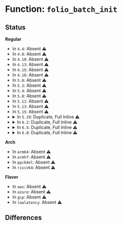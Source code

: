 # Function: <code>folio_batch_init</code>

## Status
<b>Regular</b>
<ul>
<li>
In <code>4.4</code>: Absent ⚠️
</li>
<li>
In <code>4.8</code>: Absent ⚠️
</li>
<li>
In <code>4.10</code>: Absent ⚠️
</li>
<li>
In <code>4.13</code>: Absent ⚠️
</li>
<li>
In <code>4.15</code>: Absent ⚠️
</li>
<li>
In <code>4.18</code>: Absent ⚠️
</li>
<li>
In <code>5.0</code>: Absent ⚠️
</li>
<li>
In <code>5.3</code>: Absent ⚠️
</li>
<li>
In <code>5.4</code>: Absent ⚠️
</li>
<li>
In <code>5.8</code>: Absent ⚠️
</li>
<li>
In <code>5.11</code>: Absent ⚠️
</li>
<li>
In <code>5.13</code>: Absent ⚠️
</li>
<li>
In <code>5.15</code>: Absent ⚠️
</li>
<li>
<details>
<summary>In <code>5.19</code>: Duplicate, Full Inline ⚠️</summary>

**Collision:** Static Duplication

**Inline:** Full

**Transformation:** False

**Instances:**

```
In mm/filemap.c (ffffffff812f3083)
Location: include/linux/pagevec.h:111
Inline: True
Inline callers:
  - mm/filemap.c:filemap_read
  - mm/filemap.c:filemap_read
```
```
In mm/truncate.c (ffffffff81307583)
Location: include/linux/pagevec.h:111
Inline: True
Inline callers:
  - mm/truncate.c:invalidate_inode_pages2_range
  - mm/truncate.c:invalidate_mapping_pagevec
  - mm/truncate.c:truncate_inode_pages_range
```
```
In mm/shmem.c (ffffffff813189f3)
Location: include/linux/pagevec.h:111
Inline: True
Inline callers:
  - mm/shmem.c:shmem_unuse_inode
  - mm/shmem.c:shmem_undo_range
```
</details>
</li>
<li>
<details>
<summary>In <code>6.2</code>: Duplicate, Full Inline ⚠️</summary>

**Collision:** Static Duplication

**Inline:** Full

**Transformation:** False

**Instances:**

```
In mm/filemap.c (ffffffff8135d453)
Location: include/linux/pagevec.h:100
Inline: True
Inline callers:
  - mm/filemap.c:filemap_read
  - mm/filemap.c:filemap_read
```
```
In mm/swap.c (ffffffff8136fa7b)
Location: include/linux/pagevec.h:100
Inline: True
Inline callers:
  - mm/swap.c:folio_batch_move_lru
```
```
In mm/truncate.c (ffffffff813716ae)
Location: include/linux/pagevec.h:100
Inline: True
Inline callers:
  - mm/truncate.c:invalidate_inode_pages2_range
  - mm/truncate.c:invalidate_mapping_pagevec
  - mm/truncate.c:truncate_inode_pages_range
```
```
In mm/vmscan.c (ffffffff8137ebb4)
Location: include/linux/pagevec.h:100
Inline: True
Inline callers:
  - mm/vmscan.c:check_move_unevictable_pages
```
```
In mm/shmem.c (ffffffff8138c8b3)
Location: include/linux/pagevec.h:100
Inline: True
Inline callers:
  - mm/shmem.c:shmem_unuse_inode
  - mm/shmem.c:shmem_undo_range
  - mm/shmem.c:shmem_unlock_mapping
```
```
In fs/buffer.c (ffffffff814d27ed)
Location: include/linux/pagevec.h:100
Inline: True
Inline callers:
  - fs/buffer.c:clean_bdev_aliases
```
```
In fs/ext4/inode.c (ffffffff8157982b)
Location: include/linux/pagevec.h:100
Inline: True
Inline callers:
  - fs/ext4/inode.c:mpage_map_and_submit_buffers
  - fs/ext4/inode.c:mpage_release_unused_pages
```
```
In fs/hugetlbfs/inode.c (ffffffff815f6a17)
Location: include/linux/pagevec.h:100
Inline: True
Inline callers:
  - fs/hugetlbfs/inode.c:remove_inode_hugepages
```
</details>
</li>
<li>
<details>
<summary>In <code>6.5</code>: Duplicate, Full Inline ⚠️</summary>

**Collision:** Static Duplication

**Inline:** Full

**Transformation:** False

**Instances:**

```
In mm/filemap.c (ffffffff813925a2)
Location: include/linux/pagevec.h:40
Inline: True
Inline callers:
  - mm/filemap.c:filemap_splice_read
  - mm/filemap.c:filemap_read
  - mm/filemap.c:filemap_read
  - mm/filemap.c:__filemap_fdatawait_range
```
```
In mm/page-writeback.c (ffffffff8139a1db)
Location: include/linux/pagevec.h:40
Inline: True
Inline callers:
  - mm/page-writeback.c:write_cache_pages
```
```
In mm/truncate.c (ffffffff813a37be)
Location: include/linux/pagevec.h:40
Inline: True
Inline callers:
  - mm/truncate.c:invalidate_inode_pages2_range
  - mm/truncate.c:mapping_try_invalidate
  - mm/truncate.c:truncate_inode_pages_range
```
```
In mm/shmem.c (ffffffff813bef61)
Location: include/linux/pagevec.h:40
Inline: True
Inline callers:
  - mm/shmem.c:shmem_unuse_inode
  - mm/shmem.c:shmem_undo_range
  - mm/shmem.c:shmem_unlock_mapping
```
```
In fs/buffer.c (ffffffff815090fb)
Location: include/linux/pagevec.h:40
Inline: True
Inline callers:
  - fs/buffer.c:clean_bdev_aliases
```
```
In fs/ext4/inode.c (ffffffff815b5b36)
Location: include/linux/pagevec.h:40
Inline: True
Inline callers:
  - fs/ext4/inode.c:mpage_prepare_extent_to_map
  - fs/ext4/inode.c:mpage_map_and_submit_buffers
  - fs/ext4/inode.c:mpage_release_unused_pages
```
```
In fs/hugetlbfs/inode.c (ffffffff8162ead7)
Location: include/linux/pagevec.h:40
Inline: True
Inline callers:
  - fs/hugetlbfs/inode.c:remove_inode_hugepages
```
</details>
</li>
<li>
<details>
<summary>In <code>6.8</code>: Duplicate, Full Inline ⚠️</summary>

**Collision:** Static Duplication

**Inline:** Full

**Transformation:** False

**Instances:**

```
In mm/filemap.c (ffffffff813bc1e0)
Location: include/linux/pagevec.h:40
Inline: True
Inline callers:
  - mm/filemap.c:filemap_splice_read
  - mm/filemap.c:filemap_read
  - mm/filemap.c:filemap_read
  - mm/filemap.c:__filemap_fdatawait_range
```
```
In mm/page-writeback.c (ffffffff813c3e8b)
Location: include/linux/pagevec.h:40
Inline: True
Inline callers:
  - mm/page-writeback.c:write_cache_pages
```
```
In mm/truncate.c (ffffffff813cd35e)
Location: include/linux/pagevec.h:40
Inline: True
Inline callers:
  - mm/truncate.c:invalidate_inode_pages2_range
  - mm/truncate.c:mapping_try_invalidate
  - mm/truncate.c:truncate_inode_pages_range
```
```
In mm/shmem.c (ffffffff813e9fb1)
Location: include/linux/pagevec.h:40
Inline: True
Inline callers:
  - mm/shmem.c:shmem_unuse_inode
  - mm/shmem.c:shmem_undo_range
  - mm/shmem.c:shmem_unlock_mapping
```
```
In fs/buffer.c (ffffffff8153dd2d)
Location: include/linux/pagevec.h:40
Inline: True
Inline callers:
  - fs/buffer.c:clean_bdev_aliases
```
```
In fs/ext4/inode.c (ffffffff815ee8e6)
Location: include/linux/pagevec.h:40
Inline: True
Inline callers:
  - fs/ext4/inode.c:mpage_prepare_extent_to_map
  - fs/ext4/inode.c:mpage_map_and_submit_buffers
  - fs/ext4/inode.c:mpage_release_unused_pages
```
```
In fs/hugetlbfs/inode.c (ffffffff81667f96)
Location: include/linux/pagevec.h:40
Inline: True
Inline callers:
  - fs/hugetlbfs/inode.c:remove_inode_hugepages
```
```
In drivers/gpu/drm/drm_gem.c (ffffffff81c9c21f)
Location: include/linux/pagevec.h:40
Inline: True
Inline callers:
  - drivers/gpu/drm/drm_gem.c:drm_gem_put_pages
  - drivers/gpu/drm/drm_gem.c:drm_gem_get_pages
```
</details>
</li>
</ul>
<b>Arch</b>
<ul>
<li>
In <code>arm64</code>: Absent ⚠️
</li>
<li>
In <code>armhf</code>: Absent ⚠️
</li>
<li>
In <code>ppc64el</code>: Absent ⚠️
</li>
<li>
In <code>riscv64</code>: Absent ⚠️
</li>
</ul>
<b>Flavor</b>
<ul>
<li>
In <code>aws</code>: Absent ⚠️
</li>
<li>
In <code>azure</code>: Absent ⚠️
</li>
<li>
In <code>gcp</code>: Absent ⚠️
</li>
<li>
In <code>lowlatency</code>: Absent ⚠️
</li>
</ul>

## Differences
